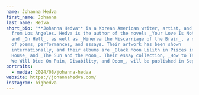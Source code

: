 ```yaml
---
name: Johanna Hedva
first_name: Johanna
last_name: Hedva
short_bio: "**Johanna Hedva** is a Korean American writer, artist, and musician
  from Los Angeles. Hedva is the author of the novels _Your Love Is Not Good_
  and _On Hell_, as well as _Minerva the Miscarriage of the Brain_, a collection
  of poems, performances, and essays. Their artwork has been shown
  internationally, and their albums are _Black Moon Lilith in Pisces in the 4th
  House_ and _The Sun and the Moon_. Their essay collection, _How to Tell When
  We Will Die: On Pain, Disability, and Doom_, will be published in September."
portraits:
  - media: 2024/08/johanna-hedva
website: https://johannahedva.com/
instagram: bighedva
---
```

